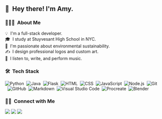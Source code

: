 ## 👋 &nbsp;Hey there! I'm Amy.

### 👨🏻‍💻 &nbsp;About Me

💡 &nbsp;I'm a full-stack developer.\
🎓 &nbsp;I study at Stuyvesant High School in NYC.\
🌱 &nbsp;I'm passionate about environmental sustainability.\
✍️ &nbsp;I design professional logos and custom art.\
🎹 &nbsp;I listen to, write, and perform music. 

### 🛠 &nbsp;Tech Stack

![Python](https://img.shields.io/badge/-Python-05122A?style=flat&logo=python)&nbsp;
![Java](https://img.shields.io/badge/-Java-05122A?style=flat&logo=Java&logoColor=FFA518)&nbsp;
![Flask](https://img.shields.io/badge/-Flask-05122A?style=flat&logo=flask)&nbsp;
![HTML](https://img.shields.io/badge/-HTML-05122A?style=flat&logo=HTML5)&nbsp;
![CSS](https://img.shields.io/badge/-CSS-05122A?style=flat&logo=CSS3&logoColor=1572B6)&nbsp;
![JavaScript](https://img.shields.io/badge/-JavaScript-05122A?style=flat&logo=javascript)&nbsp;
![Node.js](https://img.shields.io/badge/-Node.js-05122A?style=flat&logo=node.js)&nbsp;
![Git](https://img.shields.io/badge/-Git-05122A?style=flat&logo=git)&nbsp;
![GitHub](https://img.shields.io/badge/-GitHub-05122A?style=flat&logo=github)&nbsp;
![Markdown](https://img.shields.io/badge/-Markdown-05122A?style=flat&logo=markdown)&nbsp;
![Visual Studio Code](https://img.shields.io/badge/-Visual%20Studio%20Code-05122A?style=flat&logo=visual-studio-code&logoColor=007ACC)&nbsp;
![Procreate](https://img.shields.io/badge/-Procreate-05122A?style=flat&logo=progate&logoColor=F477FC)&nbsp;
![Blender](https://img.shields.io/badge/-Blender-05122A?style=flat&logo=blender&logoColor=f59b42)&nbsp;

### 🤝🏻 &nbsp;Connect with Me

<p align="left">
<a href="https://www.linkedin.com/in/amy-mai-86261b1b6/"><img src="https://img.shields.io/badge/-Amy%20Mai-0077B5?style=flat&logo=Linkedin&logoColor=white"/></a>
<a href="mailto:amymainyc@gmail.com"><img src="https://img.shields.io/badge/-amymainyc@gmail.com-D14836?style=flat&logo=Gmail&logoColor=white"/></a>
<a href="https://www.instagram.com/amymainyc"><img src="https://img.shields.io/badge/-@amymainyc-E4405F?style=flat&logo=Instagram&logoColor=white"/></a>
</p>
